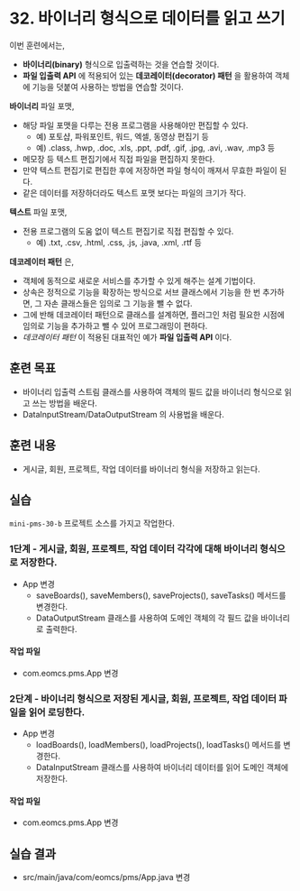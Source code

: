 # 32. 바이너리 형식으로 데이터를 읽고 쓰기

이번 훈련에서는,
- **바이너리(binary)** 형식으로 입출력하는 것을 연습할 것이다.
- **파일 입출력 API** 에 적용되어 있는 **데코레이터(decorator) 패턴** 을 활용하여
  객체에 기능을 덧붙여 사용하는 방법을 연습할 것이다.

**바이너리** 파일 포맷,
- 해당 파일 포맷을 다루는 전용 프로그램을 사용해야만 편집할 수 있다.
  - 예) 포토샵, 파워포인트, 워드, 엑셀, 동영상 편집기 등
  - 예) .class, .hwp, .doc, .xls, .ppt, .pdf, .gif, .jpg, .avi, .wav, .mp3 등
- 메모장 등 텍스트 편집기에서 직접 파일을 편집하지 못한다.
- 만약 텍스트 편집기로 편집한 후에 저장하면 파일 형식이 깨져서 무효한 파일이 된다.
- 같은 데이터를 저장하더라도 텍스트 포맷 보다는 파일의 크기가 작다.

**텍스트** 파일 포맷,
- 전용 프로그램의 도움 없이 텍스트 편집기로 직접 편집할 수 있다.
  - 예) .txt, .csv, .html, .css, .js, .java, .xml, .rtf 등

**데코레이터 패턴** 은,
- 객체에 동적으로 새로운 서비스를 추가할 수 있게 해주는 설계 기법이다.
- 상속은 정적으로 기능을 확장하는 방식으로 서브 클래스에서 기능을 한 번 추가하면,
  그 자손 클래스들은 임의로 그 기능을 뺄 수 없다.
- 그에 반해 데코레이터 패턴으로 클래스를 설계하면, 플러그인 처럼 필요한 시점에 임의로 기능을 추가하고
  뺄 수 있어 프로그래밍이 편하다.
- *데코레이터 패턴* 이 적용된 대표적인 예가 **파일 입출력 API** 이다.   


## 훈련 목표
- 바이너리 입출력 스트림 클래스를 사용하여 객체의 필드 값을 바이너리 형식으로 읽고 쓰는 방법을 배운다.
- DataInputStream/DataOutputStream 의 사용법을 배운다.

## 훈련 내용
- 게시글, 회원, 프로젝트, 작업 데이터를 바이너리 형식을 저장하고 읽는다.


## 실습

`mini-pms-30-b` 프로젝트 소스를 가지고 작업한다.

### 1단계 - 게시글, 회원, 프로젝트, 작업 데이터 각각에 대해 바이너리 형식으로 저장한다.

- App 변경
  - saveBoards(), saveMembers(), saveProjects(), saveTasks() 메서드를 변경한다.
  - DataOutputStream 클래스를 사용하여 도메인 객체의 각 필드 값을 바이너리로 출력한다.

#### 작업 파일
- com.eomcs.pms.App 변경


### 2단계 - 바이너리 형식으로 저장된 게시글, 회원, 프로젝트, 작업 데이터 파일을 읽어 로딩한다.

- App 변경
  - loadBoards(), loadMembers(), loadProjects(), loadTasks() 메서드를 변경한다.
  - DataInputStream 클래스를 사용하여 바이너리 데이터를 읽어 도메인 객체에 저장한다.

#### 작업 파일
- com.eomcs.pms.App 변경


## 실습 결과
- src/main/java/com/eomcs/pms/App.java 변경
